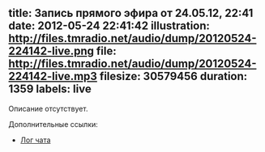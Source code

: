 title: Запись прямого эфира от 24.05.12, 22:41
date: 2012-05-24 22:41:42
illustration: http://files.tmradio.net/audio/dump/20120524-224142-live.png
file: http://files.tmradio.net/audio/dump/20120524-224142-live.mp3
filesize: 30579456
duration: 1359
labels: live
---
Описание отсутствует.

Дополнительные ссылки:

- [Лог чата](http://files.tmradio.net/audio/dump/20120524-224142-live.log)
